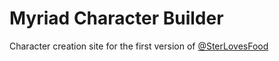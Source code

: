 # Myriad Character Builder
 
Character creation site for the first version of [@SterLovesFood](https://twitter.com/SterLovesFood)
